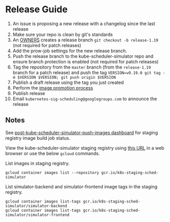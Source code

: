 # Release Guide

1. An issue is proposing a new release with a changelog since the last release
2. Make sure your repo is clean by git's standards
3. An [OWNERS](OWNERS) creates a release branch `git checkout -b release-1.19` (not required for patch releases)
4. Add the prow-job settings for the new release branch. 
5. Push the release branch to the kube-scheduler-simulator repo and ensure branch protection is enabled (not required for patch releases)
6. Tag the repository from the `master` branch (from the `release-1.19` branch for a patch release) and push the tag `VERSION=v0.19.0 git tag -m $VERSION $VERSION; git push origin $VERSION`
7. Publish a draft release using the tag you just created
8. Perform the [image promotion process](https://github.com/kubernetes/k8s.io/tree/main/k8s.gcr.io#image-promoter)
9. Publish release
10. Email `kubernetes-sig-scheduling@googlegroups.com` to announce the release

## Notes
See [post-kube-scheduler-simulator-push-images dashboard](https://testgrid.k8s.io/sig-scheduling#post-kube-scheduler-simulator-push-images) for staging registry image build job status.

View the kube-scheduler-simulator staging registry using [this URL](https://console.cloud.google.com/gcr/images/k8s-staging-sched-simulator/GLOBAL) in a web browser
or use the below `gcloud` commands.

List images in staging registry.
```shell
gcloud container images list --repository gcr.io/k8s-staging-sched-simulator
```

List simulator-backend and simulator-frontend image tags in the staging registry.
```shell
gcloud container images list-tags gcr.io/k8s-staging-sched-simulator/simulator-backend
gcloud container images list-tags gcr.io/k8s-staging-sched-simulator/simulator-frontend
```
